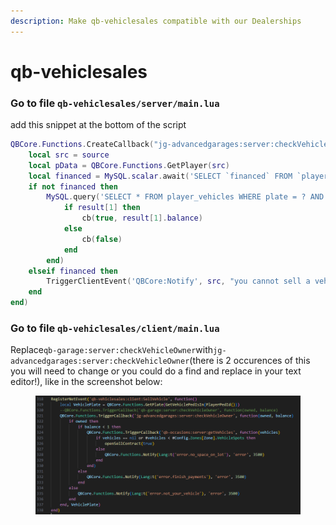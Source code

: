 ```yaml
---
description: Make qb-vehiclesales compatible with our Dealerships
---
```


# qb-vehiclesales

### Go to file `qb-vehiclesales/server/main.lua`

&#x20;add this snippet at the bottom of the script

```lua
QBCore.Functions.CreateCallback("jg-advancedgarages:server:checkVehicleOwner", function(source, cb, plate)
    local src = source
    local pData = QBCore.Functions.GetPlayer(src)
    local financed = MySQL.scalar.await('SELECT `financed` FROM `player_vehicles` WHERE `plate` = ? LIMIT 1', { plate })
    if not financed then
        MySQL.query('SELECT * FROM player_vehicles WHERE plate = ? AND citizenid = ?',{plate, pData.PlayerData.citizenid}, function(result)
            if result[1] then
                cb(true, result[1].balance)
            else
                cb(false)
            end
        end)
    elseif financed then
        TriggerClientEvent('QBCore:Notify', src, "you cannot sell a vehicle that is under finance", 'error')
    end
end)
```

### Go to file `qb-vehiclesales/client/main.lua`

Replace`qb-garage:server:checkVehicleOwner`with`jg-advancedgarages:server:checkVehicleOwner`(there is 2 occurences of this you will need to change or you could do a find and replace in your text editor!), like in the screenshot below:&#x20;

<figure><img src="../../.gitbook/assets/qb-vehiclesales-snippet (1).png" alt=""><figcaption></figcaption></figure>
